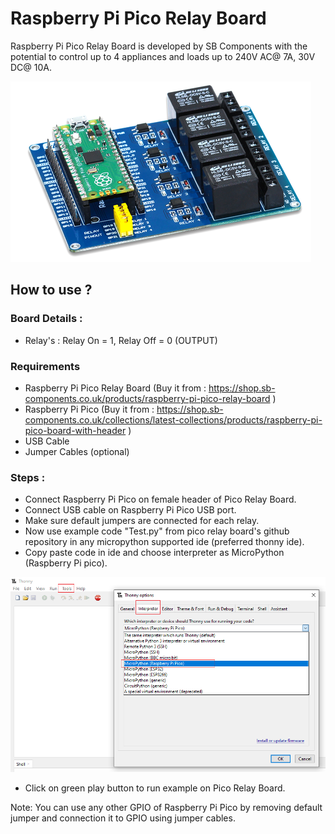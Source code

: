 # Raspberry Pi Pico Relay Board

Raspberry Pi Pico Relay Board is developed by SB Components with the potential to control up to 4 appliances and loads up to 240V AC@ 7A, 30V DC@ 10A.

<img src="product-pic.png" />

## How to use ?

### Board Details :

* Relay's          :  Relay On = 1, Relay Off = 0 (OUTPUT)


### Requirements

* Raspberry Pi Pico Relay Board (Buy it from : https://shop.sb-components.co.uk/products/raspberry-pi-pico-relay-board )
* Raspberry Pi Pico (Buy it from : https://shop.sb-components.co.uk/collections/latest-collections/products/raspberry-pi-pico-board-with-header )
* USB Cable
* Jumper Cables (optional)

### Steps :

* Connect Raspberry Pi Pico on female header of Pico Relay Board.
* Connect USB cable on Raspberry Pi Pico USB port.
* Make sure default jumpers are connected for each relay.
* Now use example code "Test.py" from pico relay board's github repository in any micropython supported ide (preferred thonny ide).
* Copy paste code in ide and choose interpreter as MicroPython (Raspberry Pi pico).

<img src="https://github.com/sbcshop/Raspberry-Pi-Pico-RFID-Expansion/blob/main/images/thonny-interpreter.PNG" />

* Click on green play button to run example on Pico Relay Board.

Note: You can use any other GPIO of Raspberry Pi Pico by removing default jumper and connection it to GPIO using jumper cables. 
